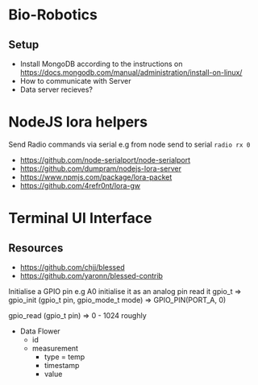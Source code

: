 # Bio-Robotics
## Setup
* Install MongoDB according to the instructions on https://docs.mongodb.com/manual/administration/install-on-linux/ 
* How to communicate with Server
* Data server recieves?

# NodeJS lora helpers
Send Radio commands via serial e.g from node send to serial `radio rx 0`
* https://github.com/node-serialport/node-serialport
* https://github.com/dumpram/nodejs-lora-server
* https://www.npmjs.com/package/lora-packet
* https://github.com/4refr0nt/lora-gw

# Terminal UI Interface
## Resources 
* https://github.com/chjj/blessed
* https://github.com/yaronn/blessed-contrib 

Initialise a GPIO pin e.g A0
initialise it as an analog pin
read it
gpio_t => 	gpio_init (gpio_t pin, gpio_mode_t mode) => GPIO_PIN(PORT_A, 0)

gpio_read (gpio_t pin) => 0 - 1024 roughly


- Data
Flower
    - id
    - measurement
        - type = temp
        - timestamp
        - value
